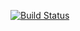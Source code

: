 [![Build Status](https://travis-ci.com/SnowMasaya/pimouse_ros_study.svg?branch=master)](https://travis-ci.com/SnowMasaya/pimouse_ros_study)
